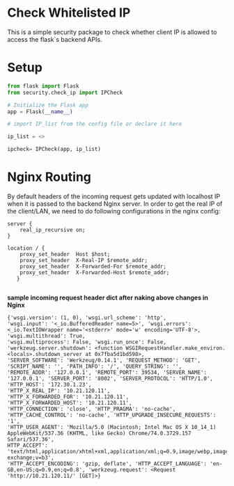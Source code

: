 Check Whitelisted IP
=============

This is a simple security package to check whether client IP is allowed to access the flask`s backend APIs.


Setup
=====
``` python
from flask import Flask
from security.check_ip import IPCheck

# Initialize the Flask app
app = Flask(__name__)

# import IP_list from the config file or declare it here

ip_list = <>

ipcheck= IPCheck(app, ip_list)

```


Nginx Routing
====

By default headers of the incoming request gets updated with localhost IP when it is passed to the backend Nginx server.
In order to get the real IP of the client/LAN, we need to do following configurations in the nginx config:

```
server {
    real_ip_recursive on;
}

location / {
    proxy_set_header  Host $host;
    proxy_set_header  X-Real-IP $remote_addr;
    proxy_set_header  X-Forwarded-For $remote_addr;
    proxy_set_header  X-Forwarded-Host $remote_addr;
   }
   
```

**sample incoming request header dict after naking above changes in Nginx**
```
{'wsgi.version': (1, 0), 'wsgi.url_scheme': 'http', 
'wsgi.input': '<_io.BufferedReader name=5>', 'wsgi.errors': <_io.TextIOWrapper name='<stderr>' mode='w' encoding='UTF-8'>,
'wsgi.multithread': True, 
'wsgi.multiprocess': False, 'wsgi.run_once': False, 
'werkzeug.server.shutdown': <function WSGIRequestHandler.make_environ.<locals>.shutdown_server at 0x7fba5d1bd598>, 
'SERVER_SOFTWARE': 'Werkzeug/0.14.1', 'REQUEST_METHOD': 'GET', 'SCRIPT_NAME': '', 'PATH_INFO': '/', 'QUERY_STRING': '', 'REMOTE_ADDR': '127.0.0.1', 'REMOTE_PORT': 39534, 'SERVER_NAME': '127.0.0.1', 'SERVER_PORT': '8002', 'SERVER_PROTOCOL': 'HTTP/1.0', 
'HTTP_HOST': '172.30.1.23', 
'HTTP_X_REAL_IP': '10.21.120.11', 
'HTTP_X_FORWARDED_FOR': '10.21.120.11', 
'HTTP_X_FORWARDED_HOST': '10.21.120.11', 
'HTTP_CONNECTION': 'close', 'HTTP_PRAGMA': 'no-cache', 
'HTTP_CACHE_CONTROL': 'no-cache', 'HTTP_UPGRADE_INSECURE_REQUESTS': '1', 
'HTTP_USER_AGENT': 'Mozilla/5.0 (Macintosh; Intel Mac OS X 10_14_1) AppleWebKit/537.36 (KHTML, like Gecko) Chrome/74.0.3729.157 Safari/537.36', 
HTTP_ACCEPT': 'text/html,application/xhtml+xml,application/xml;q=0.9,image/webp,image/apng,*/*;q=0.8,application/signed-exchange;v=b3', 
'HTTP_ACCEPT_ENCODING': 'gzip, deflate', 'HTTP_ACCEPT_LANGUAGE': 'en-GB,en-US;q=0.9,en;q=0.8', 'werkzeug.request': <Request 'http://10.21.120.11/' [GET]>}

```